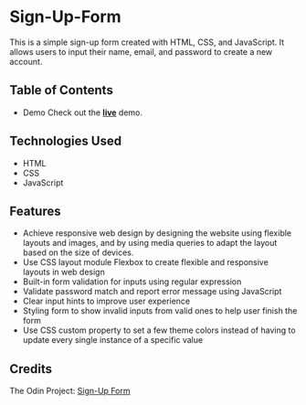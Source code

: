 # Sign-Up-Form
This is a simple sign-up form created with HTML, CSS, and JavaScript. It allows users to input their name, email, and password to create a new account.

## Table of Contents
- Demo
Check out the [**live**](https://elsiechen.github.io/Sign-Up-Form/
) demo.
## Technologies Used
- HTML
- CSS
- JavaScript
## Features
- Achieve responsive web design by designing the website using flexible layouts and images, and by using media queries to adapt the layout based on the size of devices.
- Use CSS layout module Flexbox to create flexible and responsive layouts in web design
- Built-in form validation for inputs using regular expression
- Validate password match and report error message using JavaScript
- Clear input hints to improve user experience
- Styling form to show invalid inputs from valid ones to help user finish the form
- Use CSS custom property to set a few theme colors instead of having to update every single instance of a specific value
## Credits
The Odin Project: [Sign-Up Form](https://www.theodinproject.com/lessons/node-path-intermediate-html-and-css-sign-up-form)
